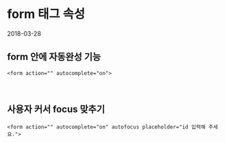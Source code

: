 # form 태그 속성

2018-03-28<br>

## form 안에 자동완성 기능
```
<form action="" autocomplete="on">
```

<br>

## 사용자 커서 focus 맞추기

```
<form action="" autocomplete="on" autofocus placeholder="id 입력해 주세요.">
```
<br>
